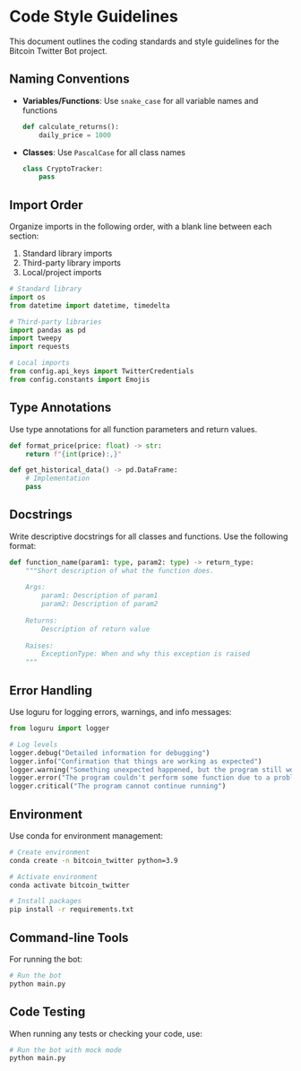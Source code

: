 # Code Style Guidelines

This document outlines the coding standards and style guidelines for the Bitcoin Twitter Bot project.

## Naming Conventions

- **Variables/Functions**: Use `snake_case` for all variable names and functions
  ```python
  def calculate_returns():
      daily_price = 1000
  ```

- **Classes**: Use `PascalCase` for all class names
  ```python
  class CryptoTracker:
      pass
  ```

## Import Order

Organize imports in the following order, with a blank line between each section:

1. Standard library imports
2. Third-party library imports 
3. Local/project imports

```python
# Standard library
import os
from datetime import datetime, timedelta

# Third-party libraries
import pandas as pd
import tweepy
import requests

# Local imports
from config.api_keys import TwitterCredentials
from config.constants import Emojis
```

## Type Annotations

Use type annotations for all function parameters and return values.

```python
def format_price(price: float) -> str:
    return f"{int(price):,}"

def get_historical_data() -> pd.DataFrame:
    # Implementation
    pass
```

## Docstrings

Write descriptive docstrings for all classes and functions. Use the following format:

```python
def function_name(param1: type, param2: type) -> return_type:
    """Short description of what the function does.
    
    Args:
        param1: Description of param1
        param2: Description of param2
        
    Returns:
        Description of return value
        
    Raises:
        ExceptionType: When and why this exception is raised
    """
```

## Error Handling

Use loguru for logging errors, warnings, and info messages:

```python
from loguru import logger

# Log levels
logger.debug("Detailed information for debugging")
logger.info("Confirmation that things are working as expected")
logger.warning("Something unexpected happened, but the program still works")
logger.error("The program couldn't perform some function due to a problem")
logger.critical("The program cannot continue running")
```

## Environment

Use conda for environment management:

```bash
# Create environment
conda create -n bitcoin_twitter python=3.9

# Activate environment
conda activate bitcoin_twitter

# Install packages
pip install -r requirements.txt
```

## Command-line Tools

For running the bot:

```bash
# Run the bot
python main.py
```

## Code Testing

When running any tests or checking your code, use:

```bash
# Run the bot with mock mode
python main.py
```